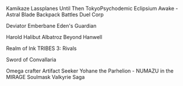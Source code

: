 
Kamikaze Lassplanes
Until Then
TokyoPsychodemic
Eclipsium
Awake - Astral Blade
Backpack Battles
Duel Corp

Deviator
Emberbane
Eden's Guardian

Harold Halibut
Albatroz
Beyond Hanwell

Realm of Ink
TRIBES 3: Rivals

Sword of Convallaria


Omega crafter
Artifact Seeker
Yohane the Parhelion - NUMAZU in the MIRAGE
Soulmask
Valkyrie Saga
